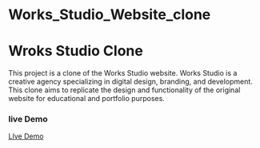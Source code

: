 # Works_Studio_Website_clone
# Wroks Studio Clone

This project is a clone of the Works Studio website. Works Studio is a creative agency specializing in digital design, branding, and development. This clone aims to replicate the design and functionality of the original website for educational and portfolio purposes.

<!-- Add a screenshot of your cloned website here -->
### live Demo 
<a href="https://faizanmir01.github.io/Works_Studio_Website_clone/">LIve Demo </a>




